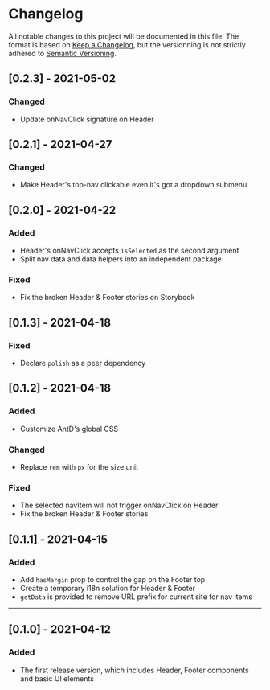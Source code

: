 # Changelog

All notable changes to this project will be documented in this file. The format is based on [Keep a Changelog](https://keepachangelog.com/en/1.0.0/), but the versionning is not strictly adhered to [Semantic Versioning](https://semver.org/spec/v2.0.0.html).

## [0.2.3] - 2021-05-02

### Changed

- Update onNavClick signature on Header

## [0.2.1] - 2021-04-27

### Changed

- Make Header's top-nav clickable even it's got a dropdown submenu

## [0.2.0] - 2021-04-22

### Added

- Header's onNavClick accepts `isSelected` as the second argument
- Split nav data and data helpers into an independent package

### Fixed

- Fix the broken Header & Footer stories on Storybook

## [0.1.3] - 2021-04-18

### Fixed

- Declare `polish` as a peer dependency

## [0.1.2] - 2021-04-18

### Added

- Customize AntD's global CSS

### Changed

- Replace `rem` with `px` for the size unit

### Fixed

- The selected navItem will not trigger onNavClick on Header
- Fix the broken Header & Footer stories

## [0.1.1] - 2021-04-15

### Added

- Add `hasMargin` prop to control the gap on the Footer top
- Create a temporary i18n solution for Header & Footer
- `getData` is provided to remove URL prefix for current site for nav items

---

## [0.1.0] - 2021-04-12

### Added

- The first release version, which includes Header, Footer components and basic UI elements

